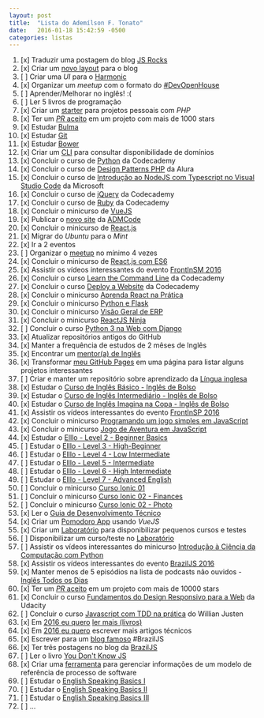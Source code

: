 ```yaml
---
layout: post
title:  "Lista do Ademílson F. Tonato"
date:   2016-01-18 15:42:59 -0500
categories: listas
---
```


1. [x] Traduzir uma postagem do blog [JS Rocks](http://jsrocks.org/)
2. [x] Criar um [novo layout](https://github.com/ftonato/fuck-feelings/issues/16) para o blog
3. [ ] Criar uma *UI* para o [Harmonic](https://github.com/JSRocksHQ/harmonic)
4. [x] Organizar um *meetup* com o formato do [#DevOpenHouse](https://github.com/ftonato/meetup)
5. [ ] Aprender/Melhorar no inglês! :(
6. [ ] Ler 5 livros de programação
7. [x] Criar um [starter](https://github.com/admcode/admcode-starter) para projetos pessoais com *PHP*
8. [x] Ter um [_PR_ aceito](https://github.com/css/csso/pull/282) em um projeto com mais de 1000 stars
9. [x] Estudar [Bulma](http://bulma.io/)
10. [x] Estudar [Git](https://github.com/ftonato/github-course)
11. [x] Estudar [Bower](https://github.com/ftonato/bower-course)
12. [x] Criar um [CLI](https://github.com/ftonato/registrobr) para consultar disponibilidade de domínios
13. [x] Concluir o curso de [Python](https://www.codecademy.com/pt-BR/learn/python) da Codecademy
14. [x] Concluir o curso de [Design Patterns PHP](https://www.alura.com.br/curso-online-design-pattern-php) da Alura
15. [x] Concluir o curso de [Introdução ao NodeJS com Typescript no Visual Studio Code](https://mva.microsoft.com/pt-br/training-courses/introdu-o-ao-nodejs-com-typescript-no-visual-studio-code-15851?l=BrG7Pho6B_6305192797) da Microsoft
16. [x] Concluir o curso de [jQuery](https://www.codecademy.com/pt-BR/learn/jquery) da Codecademy
17. [x] Concluir o curso de [Ruby](https://www.codecademy.com/pt-BR/learn/ruby) da Codecademy
18. [x] Concluir o minicurso de [VueJS](http://www.vedcasts.com.br/series/vuejs)
19. [x] Publicar o [novo site](http://admcode.com.br) da [ADMCode](https://github.com/admcode/admcode.com.br)
20. [x] Concluir o minicurso de [React.js](http://jscasts.teachable.com/courses/comecando-com-react-js)
21. [x] Migrar do *Ubuntu* para o *Mint*
22. [x] Ir a 2 eventos
23. [ ] Organizar o [meetup](https://github.com/ftonato/meetup) no mínimo 4 vezes
24. [x] Concluir o minicurso de [React.js com ES6](http://jscasts.teachable.com/courses/react-js-com-es6)
25. [x] Assistir os vídeos interessantes do evento [FrontInSM 2016](https://www.youtube.com/playlist?list=PLg2lQYZDBwOSIaYbxJ5hLYfxkUZndjyAg)
26. [x] Concluir o curso [Learn the Command Line](https://www.codecademy.com/pt-BR/learn/learn-the-command-line) da Codecademy
27. [x] Concluir o curso [Deploy a Website](https://www.codecademy.com/pt-BR/learn/deploy-a-website) da Codecademy
28. [x] Concluir o minicurso [Aprenda React na Prática](http://kodezilla.com/courses/introducao-ao-react)
29. [x] Concluir o minicurso [Python e Flask](http://www.alfamidiaonline.com.br/Turmas.aspx)
30. [x] Concluir o minicurso [Visão Geral de ERP](http://www.alfamidiaonline.com.br/Turmas.aspx)
31. [x] Concluir o minicurso [ReactJS Ninja](https://www.youtube.com/playlist?list=PLr4c053wuXU-mP3W_Z8EX_MLaHktns4jf)
32. [ ] Concluir o curso [Python 3 na Web com Django](https://www.udemy.com/python-3-na-web-com-django-basico-intermediario/)
33. [x] Atualizar repositórios antigos do GitHub
34. [x] Manter a frequência de estudos de 2 mêses de Inglês
35. [x] Encontrar um [mentor(a) de Inglês](https://github.com/training-center/mentoria/issues/92)
36. [x] Transformar [meu GitHub Pages](ftonato.github.io) em uma página para listar alguns projetos interessantes
37. [ ] Criar e manter um repositório sobre aprendizado da [Língua inglesa](https://github.com/ftonato/learn-english)
38. [x] Estudar o [Curso de Inglês Básico - Inglês de Bolso](https://www.youtube.com/playlist?list=PLifNhj7vtELsE2cxbwCdBjp0xD4sdK4Jb)
39. [x] Estudar o [Curso de Inglês Intermediário - Inglês de Bolso](https://www.youtube.com/playlist?list=PLifNhj7vtELvpspP9zPxhliWAF1tOJB95)
40. [x] Estudar o [Curso de Inglês Imagina na Copa - Inglês de Bolso](https://www.youtube.com/playlist?list=PLifNhj7vtELuNI15C3iekKQPelYrwL_zE)
41. [x] Assistir os vídeos interessantes do evento [FrontInSP 2016](https://www.youtube.com/channel/UCwoGd_KU0OxiVT5r-rPrzWA/videos)
42. [x] Concluir o minicurso [Programando um jogo simples em JavaScript](http://www.alfamidiaonline.com.br/Turmas.aspx)
43. [x] Concluir o minicurso [Jogo de Aventura em JavaScript](http://www.alfamidiaonline.com.br/Turmas.aspx)
44. [x] Estudar o [Elllo - Level 2 - Beginner Basics](http://www.elllo.org/english/beginner/index.htm)
45. [ ] Estudar o [Elllo - Level 3 - High-Beginner](http://www.elllo.org/english/beginner-3-high.htm)
46. [ ] Estudar o [Elllo - Level 4 - Low Intermediate](http://www.elllo.org/english/intermediate-4-low.htm)
47. [ ] Estudar o [Elllo - Level 5 - Intermediate](http://www.elllo.org/english/intermediate-5-mid.htm)
48. [ ] Estudar o [Elllo - Level 6 - High Intermediate](http://www.elllo.org/english/intermediate-6-high.htm)
49. [ ] Estudar o [Elllo - Level 7 - Advanced English](http://www.elllo.org/english/advanced.htm)
50. [ ] Concluir o minicurso [Curso Ionic 01](https://www.youtube.com/playlist?list=PLpP8rO2FXVXTJRTJ2j6rYLKQrQC1XgIra)
51. [ ] Concluir o minicurso [ Curso Ionic 02 - Finances](https://www.youtube.com/playlist?list=PLpP8rO2FXVXQ1rg4Xc-r52xlSMDGOjO-X)
52. [ ] Concluir o minicurso [ Curso Ionic 02 - Photo](https://www.youtube.com/playlist?list=PLpP8rO2FXVXQAopw8x7hLSGbkr0AazwQ8)
53. [x] Ler o [Guia de Desenvolvimento Técnico](https://thoughtworksinc.github.io/guia-de-desenvolvimento-tecnico/)
54. [x] Criar um [Pomodoro App](https://github.com/ftonato/pomodoro-app) usando *VueJS*
55. [x] Criar um [Laboratório](https://github.com/admcodelabschool) para disponibilizar pequenos cursos e testes
56. [ ] Disponibilizar um curso/teste no [Laboratório](https://github.com/admcodelabschool)
57. [ ] Assistir os vídeos interessantes do minicurso [Introdução à Ciência da Computação com Python](https://www.youtube.com/playlist?list=PLcoJJSvnDgcKpOi_UeneTNTIVOigRQwcn)
58. [x] Assistir os vídeos interessantes do evento [BrazilJS 2016](https://www.youtube.com/playlist?list=PLg2lQYZDBwOTMMnclNPFZdbLPKKYNazXb)
59. [x] Manter menos de 5 episódios na lista de podcasts não ouvidos - [Inglês Todos os Dias](http://www.domineingles.com.br/category/ingles-todos-os-dias/)
60. [x] Ter um [_PR_ aceito](https://github.com/julianshapiro/velocity/pull/705) em um projeto com mais de 10000 stars
61. [x] Concluir o curso [Fundamentos do Design Responsivo para a Web](https://br.udacity.com/course/responsive-web-design-fundamentals--ud893/) da Udacity
62. [ ] Concluir o curso [Javascript com TDD na prática](https://www.eventick.com.br/javascript-com-tdd-na-pratica) do Willian Justen
63. [x] Em [2016 eu quero](https://github.com/ftonato/in-2016-i-want) [ler mais (livros)](http://ftonato.github.io/in-2016-i-want/read-more.html)
64. [x] Em [2016 eu quero](http://ftonato.github.io/in-2016-i-want/write-more.html) escrever mais artigos técnicos
65. [x] Escrever para um [blog famoso](https://braziljs.org/blog/author/ftonato/) #BrazilJS
66. [x] Ter três postagens no blog da [BrazilJS](https://braziljs.org/blog/author/ftonato/)
67. [ ] Ler o livro [You Don't Know JS](https://github.com/getify/You-Dont-Know-JS)
68. [x] Criar uma [ferramenta](https://github.com/ftonato/modelo-de-processos) para gerenciar informações de um modelo de referência de processo de software
69. [ ] Estudar o [English Speaking Basics I](http://www.talkenglish.com/speaking/basics/speaking_basics_i.aspx)
70. [ ] Estudar o [English Speaking Basics II](http://www.talkenglish.com/speaking/basics/speaking_basics_ii.aspx)
71. [ ] Estudar o [English Speaking Basics III](http://www.talkenglish.com/speaking/basics/speaking_basics_iii.aspx)
72. [ ] ...
